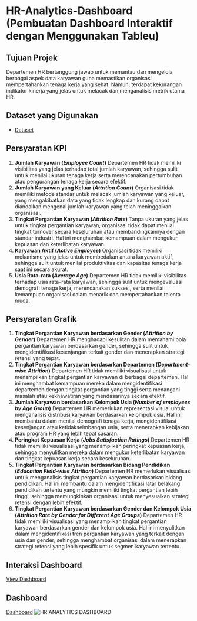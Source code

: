 # HR-Analytics-Dashboard (Pembuatan Dashboard Interaktif dengan Menggunakan Tableu)

## Tujuan Projek
Departemen HR bertanggung jawab untuk memantau dan mengelola berbagai aspek data karyawan guna memastikan organisasi mempertahankan tenaga kerja yang sehat. Namun, terdapat kekurangan indikator kinerja yang jelas untuk melacak dan menganalisis metrik utama HR.

## Dataset yang Digunakan
- <a href="https://github.com/ifanapridarahman/HR-Analytics-Dashboard-Tableu/blob/main/HR%20Data.xlsx">Dataset</a>

## Persyaratan KPI
1.	**Jumlah Karyawan (_Employee Count_)**
Departemen HR tidak memiliki visibilitas yang jelas terhadap total jumlah karyawan, sehingga sulit untuk menilai ukuran tenaga kerja serta merencanakan pertumbuhan atau pengurangan tenaga kerja secara efektif.
2. **Jumlah Karyawan yang Keluar (_Attrition Count_)**
Organisasi tidak memiliki metode standar untuk melacak jumlah karyawan yang keluar, yang mengakibatkan data yang tidak lengkap dan kurang dapat diandalkan mengenai jumlah karyawan yang telah meninggalkan organisasi.
3. **Tingkat Pergantian Karyawan (_Attrition Rate_)**
Tanpa ukuran yang jelas untuk tingkat pergantian karyawan, organisasi tidak dapat menilai tingkat turnover secara keseluruhan atau membandingkannya dengan standar industri. Hal ini menghambat kemampuan dalam mengukur kepuasan dan keterlibatan karyawan.
4.	**Karyawan Aktif (_Active Employee_)**
Organisasi tidak memiliki mekanisme yang jelas untuk membedakan antara karyawan aktif, sehingga sulit untuk menilai produktivitas dan kapasitas tenaga kerja saat ini secara akurat.
5.	**Usia Rata-rata (_Average Age_)**
Departemen HR tidak memiliki visibilitas terhadap usia rata-rata karyawan, sehingga sulit untuk mengevaluasi demografi tenaga kerja, merencanakan suksesi, serta menilai kemampuan organisasi dalam menarik dan mempertahankan talenta muda.

## Persyaratan Grafik
1. **Tingkat Pergantian Karyawan berdasarkan Gender (_Attrition by Gender_)**
Departemen HR menghadapi kesulitan dalam memahami pola pergantian karyawan berdasarkan gender, sehingga sulit untuk mengidentifikasi kesenjangan terkait gender dan menerapkan strategi retensi yang tepat.
2. **Tingkat Pergantian Karyawan berdasarkan Departemen (_Department-wise Attrition_)**
Departemen HR tidak memiliki visualisasi untuk menampilkan tingkat pergantian karyawan di berbagai departemen. Hal ini menghambat kemampuan mereka dalam mengidentifikasi departemen dengan tingkat pergantian yang tinggi serta menangani masalah atau kekhawatiran yang mendasarinya secara efektif.
3.	**Jumlah Karyawan berdasarkan Kelompok Usia (_Number of employees by Age Group_)**
Departemen HR memerlukan representasi visual untuk menganalisis distribusi karyawan berdasarkan kelompok usia. Hal ini membantu dalam menilai demografi tenaga kerja, mengidentifikasi kesenjangan atau ketidakseimbangan usia, serta menerapkan kebijakan atau program HR yang lebih tepat sasaran.
4.	**Peringkat Kepuasan Kerja (_Jobs Satisfaction Ratings_)**
Departemen HR tidak memiliki visualisasi yang menampilkan peringkat kepuasan kerja, sehingga menyulitkan mereka dalam mengukur keterlibatan karyawan dan tingkat kepuasan kerja secara keseluruhan.
5.	**Tingkat Pergantian Karyawan berdasarkan Bidang Pendidikan (_Education Field-wise Attrition_)**
Departemen HR memerlukan visualisasi untuk menganalisis tingkat pergantian karyawan berdasarkan bidang pendidikan. Hal ini membantu dalam mengidentifikasi latar belakang pendidikan tertentu yang mungkin memiliki tingkat pergantian lebih tinggi, sehingga memungkinkan organisasi untuk menyesuaikan strategi retensi dengan lebih efektif.
6.	**Tingkat Pergantian Karyawan berdasarkan Gender dan Kelompok Usia (_Attrition Rate by Gender for Different Age Groups_)**
Departemen HR tidak memiliki visualisasi yang menampilkan tingkat pergantian karyawan berdasarkan gender dan kelompok usia. Hal ini menyulitkan dalam mengidentifikasi tren pergantian karyawan yang terkait dengan usia dan gender, sehingga menghambat organisasi dalam menerapkan strategi retensi yang lebih spesifik untuk segmen karyawan tertentu.

## Interaksi Dashboard
<a href="https://github.com/ifanapridarahman/HR-Analytics-Dashboard-Tableu/blob/main/HR%20Attrition%20Dashboard.twbx">View Dashboard</a>

## Dashboard
<a href="https://github.com/ifanapridarahman/HR-Analytics-Dashboard-Tableu/blob/main/HR%20ANALYTICS%20DASHBOARD.png">Dashboard</a>
![HR ANALYTICS DASHBOARD](https://github.com/user-attachments/assets/f25f026a-a038-40dc-8cf2-7a31a6f8dfa4)


